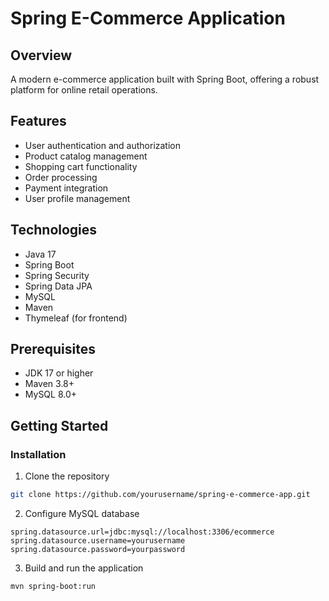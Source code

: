 # Spring E-Commerce Application

## Overview

A modern e-commerce application built with Spring Boot, offering a robust platform for online retail operations.

## Features

- User authentication and authorization
- Product catalog management
- Shopping cart functionality
- Order processing
- Payment integration
- User profile management

## Technologies

- Java 17
- Spring Boot
- Spring Security
- Spring Data JPA
- MySQL
- Maven
- Thymeleaf (for frontend)

## Prerequisites

- JDK 17 or higher
- Maven 3.8+
- MySQL 8.0+

## Getting Started

### Installation

1. Clone the repository

```bash
git clone https://github.com/yourusername/spring-e-commerce-app.git
```

2. Configure MySQL database

```properties
spring.datasource.url=jdbc:mysql://localhost:3306/ecommerce
spring.datasource.username=yourusername
spring.datasource.password=yourpassword
```

3. Build and run the application

```bash
mvn spring-boot:run
```
